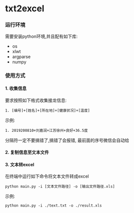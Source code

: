 # txt2excel

### 运行环境

需要安装python环境,并且配有如下库:

- os
- xlwt
- argparse
- numpy

### 使用方式

#### 1. 收集信息

要求按照如下格式收集接龙信息:

```
1. [编号]+[姓名]+[所在地]+[健康状况]+[温度]
```

示例:

```
1. 2019200810+刘嘉润+江苏徐州+良好+36.5度
```

分隔符一定不要搞错了,搞错了会报错, 最前面的序号微信会自动给

#### 2. 复制信息至文本文件

#### 3. 文本转excel

在终端中运行如下命令将文本文件转成excel

```
python main.py -i [文本文件路径] -o [输出文件路径.xls]
```

示例:

```
python main.py -i ./text.txt -o ./result.xls
```

